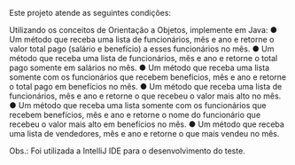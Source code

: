Este projeto atende as seguintes condições:

Utilizando os conceitos de Orientação a Objetos, implemente em Java:
● Um método que receba uma lista de funcionários, mês e ano e retorne o valor total
pago (salário e benefício) a esses funcionários no mês.
● Um método que receba uma lista de funcionários, mês e ano e retorne o total pago somente em salários no mês.
● Um método que receba uma lista somente com os funcionários que recebem benefícios, mês e ano e retorne o total pago em benefícios no mês.
● Um método que receba uma lista de funcionários, mês e ano e retorne o que recebeu o valor mais alto no mês.
● Um método que receba uma lista somente com os funcionários que recebem benefícios, mês e ano e retorne o nome do funcionário que recebeu o valor mais alto em benefícios no mês.
● Um método que receba uma lista de vendedores, mês e ano e retorne o que mais vendeu no mês.

Obs.: Foi utilizada a IntelliJ IDE para o desenvolvimento do teste.
